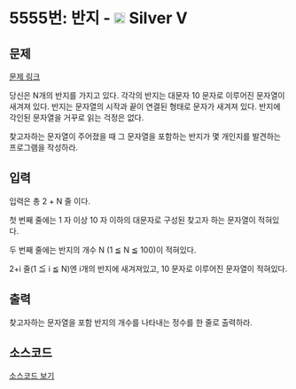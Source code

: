 # 5555번: 반지 - <img src="https://static.solved.ac/tier_small/6.svg" style="height:20px" /> Silver V

<!-- performance -->

<!-- 문제 제출 후 깃허브에 푸시를 했을 때 제출한 코드의 성능이 입력될 공간입니다.-->

<!-- end -->

## 문제

[문제 링크](https://boj.kr/5555)


<p>당신은 N개의 반지를 가지고 있다. 각각의 반지는&nbsp;대문자 10 문자로 이루어진 문자열이 새겨져 있다. 반지는 문자열의 시작과 끝이 연결된 형태로 문자가 새겨져 있다. 반지에 각인된 문자열을 거꾸로 읽는 걱정은 없다.</p>

<p>찾고자하는 문자열이 주어졌을 때 그 문자열을 포함하는 반지가 몇 개인지를 발견하는 프로그램을 작성하라.</p>



## 입력


<p>입력은 총 2 + N 줄 이다.</p>

<p>첫 번째 줄에는 1 자 이상 10 자 이하의 대문자로 구성된 찾고자 하는 문자열이 적혀있다.</p>

<p>두 번째 줄에는 반지의 개수 N (1 ≦ N ≦ 100)이 적혀있다.</p>

<p>2+i&nbsp;줄(1 ≦ i ≦ N)엔&nbsp;i개의 반지에 새겨져있고,&nbsp;10 문자로 이루어진 문자열이 적혀있다.</p>



## 출력


<p>찾고자하는 문자열을 포함 반지의 개수를 나타내는 정수를 한 줄로 출력하라.</p>



## 소스코드

[소스코드 보기](반지.py)